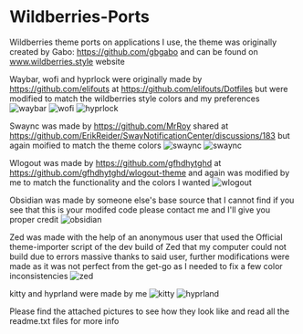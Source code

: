 # Wildberries-Ports

Wildberries theme ports on applications I use, the theme was originally created by Gabo: https://github.com/gbgabo and can be found on www.wildberries.style website

Waybar, wofi and hyprlock were originally made by https://github.com/elifouts at https://github.com/elifouts/Dotfiles but were modified to match the wildberries style colors and my preferences
![waybar](Pictures/waybar.png)
![wofi](Pictures/wofi.png)
![hyprlock](Pictures/hyprlock.JPEG)

Swaync was made by https://github.com/MrRoy shared at https://github.com/ErikReider/SwayNotificationCenter/discussions/183 but again moified to match the theme colors
![swaync](Pictures/swaync1.png)
![swaync](Pictures/swaync2.png)

Wlogout was made by https://github.com/gfhdhytghd at https://github.com/gfhdhytghd/wlogout-theme and again was modified by me to match the functionality and the colors I wanted
![wlogout](Pictures/wlogout.png)

Obsidian was made by someone else's base source that I cannot find if you see that this is your modifed code please contact me and I'll give you proper credit
![obsidian](Pictures/obsidian.png)

Zed was made with the help of an anonymous user that used the Official theme-importer script of the dev build of Zed that my computer could not build due to errors massive thanks to said user, further modifications were made as it was not perfect from the get-go as I needed to fix a few color inconsistencies 
![zed](Pictures/zed.png)

kitty and hyprland were made by me
![kitty](Pictures/kitty.png)
![hyprland](Pictures/hyprland.png)

Please find the attached pictures to see how they look like and read all the readme.txt files for more info
